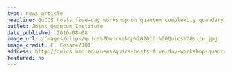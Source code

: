```yaml
---
type: news_article
headline: QuICS hosts five-day workshop on quantum complexity quandary
outlet: Joint Quantum Institute
date_published: 2016-08-08
image_url: /images/clips/quics%20workshop%202016-%20Quics%20site.jpg
image_credit: C. Cesare/JQI
address: http://quics.umd.edu/news/quics-hosts-five-day-workshop-quantum-complexity-quandary
featured: no
---
```

